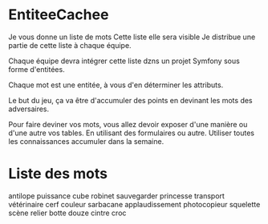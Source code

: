 # EntiteeCachee
Je vous donne un liste de mots
Cette liste elle sera visible
Je distribue une partie de cette liste à chaque
équipe.

Chaque équipe devra intégrer cette liste dzns un 
projet Symfony sous forme d'entitées.

Chaque mot est une entitée, à vous d'en déterminer
les attributs.

Le but du jeu, ça va être d'accumuler des points 
en devinant les mots des adversaires.

Pour faire deviner vos mots, vous allez devoir
exposer d'une manière ou d'une autre vos tables.
En utilisant des formulaires ou autre. Utiliser
toutes les connaissances accumuler dans la semaine.

# Liste des mots
antilope
puissance
cube
robinet
sauvegarder
princesse
transport
vétérinaire
cerf
couleur
sarbacane
applaudissement
photocopieur
squelette
scène
relier
botte
douze
cintre
croc
